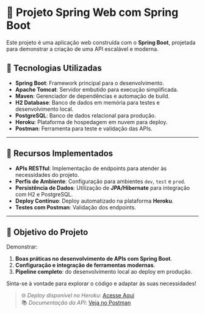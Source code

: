 # 🌟 Projeto Spring Web com Spring Boot

Este projeto é uma aplicação web construída com o **Spring Boot**, projetada para demonstrar a criação de uma API escalável e moderna. 

## 🚀 Tecnologias Utilizadas
- **Spring Boot**: Framework principal para o desenvolvimento.
- **Apache Tomcat**: Servidor embutido para execução simplificada.
- **Maven**: Gerenciador de dependências e automação de build.
- **H2 Database**: Banco de dados em memória para testes e desenvolvimento local.
- **PostgreSQL**: Banco de dados relacional para produção.
- **Heroku**: Plataforma de hospedagem em nuvem para deploy.
- **Postman**: Ferramenta para teste e validação das APIs.

---

## 🔧 Recursos Implementados
- **APIs RESTful**: Implementação de endpoints para atender às necessidades do projeto.
- **Perfis de Ambiente**: Configuração para ambientes `dev`, `test` e `prod`.
- **Persistência de Dados**: Utilização de **JPA/Hibernate** para integração com H2 e PostgreSQL.
- **Deploy Contínuo**: Deploy automatizado na plataforma **Heroku**.
- **Testes com Postman**: Validação dos endpoints.

---

## 🎯 Objetivo do Projeto
Demonstrar:
1. **Boas práticas no desenvolvimento de APIs com Spring Boot**.
2. **Configuração e integração de ferramentas modernas**.
3. **Pipeline completo**: do desenvolvimento local ao deploy em produção.

Sinta-se à vontade para explorar o código e adaptar às suas necessidades!  
> 🌐 *Deploy disponível no Heroku*: [Acesse Aqui](#)  
> 📚 *Documentação da API*: [Veja no Postman](#)
